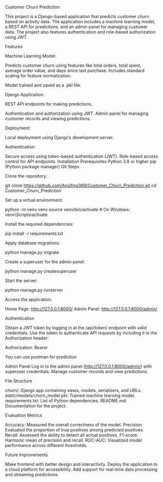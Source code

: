Customer Churn Prediction

This project is a Django-based application that predicts customer churn based on activity data. The application includes a machine learning model, a REST API for predictions, and an admin panel for managing customer data. The project also features authentication and role-based authorization using JWT.

Features

Machine Learning Model:

Predicts customer churn using features like total orders, total spent, average order value, and days since last purchase.
Includes standard scaling for feature normalization.

Model trained and saved as a .pkl file.

Django Application:

REST API endpoints for making predictions.

Authentication and authorization using JWT.
Admin panel for managing customer records and viewing predictions.

Deployment:

Local deployment using Django’s development server.

Authentication:

Secure access using token-based authentication (JWT).
Role-based access control for API endpoints.
Installation
Prerequisites
Python 3.8 or higher
pip (Python package manager)
Git
Steps

Clone the repository:

git clone https://github.com/Ansifms369/Customer_Churn_Prediction.git
cd Customer_Churn_Prediction

Set up a virtual environment:

python -m venv venv
source venv/bin/activate  # On Windows: venv\Scripts\activate

Install the required dependencies:

pip install -r requirements.txt

Apply database migrations:

python manage.py migrate

Create a superuser for the admin panel:

python manage.py createsuperuser

Start the server:

python manage.py runserver

Access the application:

Home Page: http://127.0.0.1:8000/
Admin Panel: http://127.0.0.1:8000/admin/

Authentication

Obtain a JWT token by logging in at the /api/token/ endpoint with valid credentials.
Use the token to authenticate API requests by including it in the Authorization header:

Authorization: Bearer <your-token>

You can use postman for prediction

Admin Panel
Log in to the admin panel (http://127.0.0.1:8000/admin/) with superuser credentials.
Manage customer records and view predictions.

File Structure

churn/: Django app containing views, models, serializers, and URLs.
static/models/churn_model.pkl: Trained machine learning model.
requirements.txt: List of Python dependencies.
README.md: Documentation for the project.

Evaluation Metrics

Accuracy: Measured the overall correctness of the model.
Precision: Evaluated the proportion of true positives among predicted positives.
Recall: Assessed the ability to detect all actual positives.
F1-score: Harmonic mean of precision and recall.
ROC-AUC: Visualized model performance across different thresholds.

Future Improvements

Make frontend with better design and interactivity.
Deploy the application to a cloud platform for accessibility.
Add support for real-time data processing and streaming predictions.
